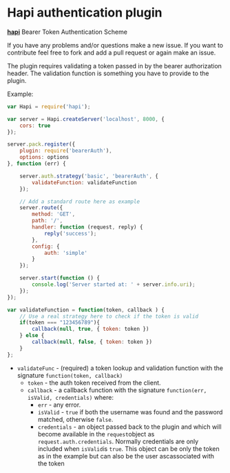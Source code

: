 # Hapi authentication plugin

[**hapi**](https://github.com/hapijs/hapi) Bearer Token Authentication Scheme

If you have any problems and/or questions make a new issue.
If you want to contribute feel free to fork and add a pull request or again make an issue.

The plugin requires validating a token passed in by the bearer authorization header. The validation function is something you have to provide to the plugin.

Example: 

```javascript
var Hapi = require('hapi');

var server = Hapi.createServer('localhost', 8000, {
    cors: true
});

server.pack.register({
    plugin: require('bearerAuth'),
    options: options
}, function (err) {

    server.auth.strategy('basic', 'bearerAuth', {
        validateFunction: validateFunction
    });

    // Add a standard route here as example
    server.route({ 
        method: 'GET', 
        path: '/', 
        handler: function (request, reply) {
            reply('success');
        }, 
        config: { 
            auth: 'simple' 
        } 
    });

    server.start(function () {
        console.log('Server started at: ' + server.info.uri);
    });
});

var validateFunction = function(token, callback ) {
    // Use a real strategy here to check if the token is valid
    if(token === "123456789"){
        callback(null, true, { token: token })
    } else {
        callback(null, false, { token: token })
    }
};
```

- `validateFunc` - (required) a token lookup and validation function with the signature `function(token, callback)`
    - `token` - the auth token received from the client.
    - `callback` - a callback function with the signature `function(err, isValid, credentials)` where:
        - `err` - any error.
        - `isValid` - `true` if both the username was found and the password matched, otherwise `false`.
        - `credentials` - an object passed back to the plugin and which will become available in the `request`object as `request.auth.credentials`. Normally credentials are only included when `isValid`is `true`. This object can be only the token as in the example but can also be the user ascassociated with the token